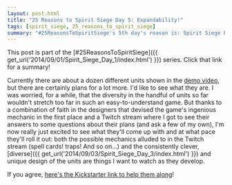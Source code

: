 ```yaml
---
layout: post.html
title: "25 Reasons to Spirit Siege Day 5: Expandability!"
tags: [spirit_siege, 25_reasons_to_spirit_siege]
summary: "#25ReasonsToSpiritSiege's 5th day's reason is: Spirit Siege has lots of room for expansion and you want to see where it goes."
---
```


This post is part of the [#25ReasonsToSpiritSiege]({{ get_url('2014/09/01/Spirit_Siege_Day_1/index.html') }}) series. Click that link for a summary!

Currently there are about a dozen different units shown in the [demo video](https://www.youtube.com/watch?v=w1CgPs3eZXo), but there are certainly plans for a lot more. I'd like to see what they are. I was worried, for a while, that the diversity in the handful of units so far wouldn't stretch too far in such an easy-to-understand game. But thanks to a combination of faith in the designers that devised the game's ingenious mechanic in the first place and a Twitch stream where I got to see their answers to some questions about their plans (and ask a few of my own), I'm now really just excited to see what they'll come up with and at what pace they'll roll it out: both the possible mechanics alluded to in the Twitch stream (spell cards! traps! And so on...) and the consistently clever, [diverse]({{ get_url('2014/09/03/Spirit_Siege_Day_3/index.html') }}) and unique design of the units are things I want to watch as they develop.

If you agree, [here's the Kickstarter link to help them along](https://www.kickstarter.com/projects/1796662059/spirit-siege-your-five-minute-strategy-game-fix)!
